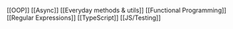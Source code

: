 [[OOP]]
[[Async]]
[[Everyday methods & utils]]
[[Functional Programming]]
[[Regular Expressions]]
[[TypeScript]]
[[JS/Testing]]
